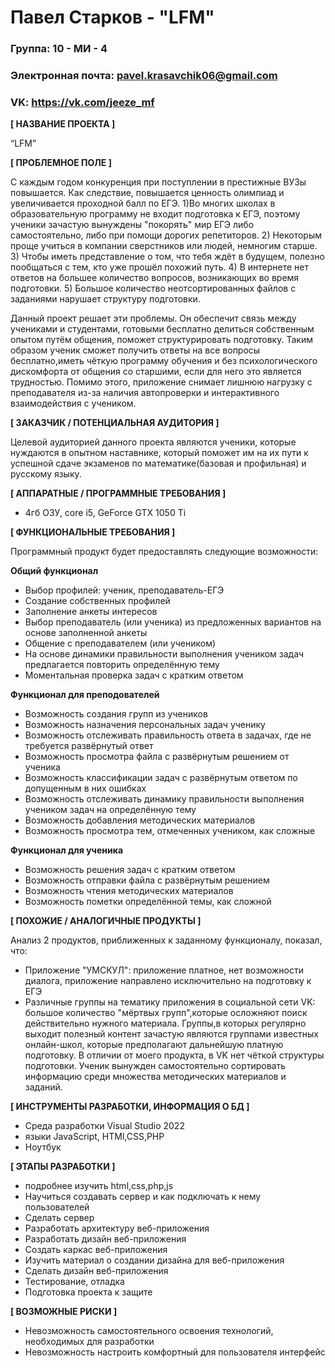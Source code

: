 # Павел Старков - "LFM"
### Группа: 10 - МИ - 4
### Электронная почта: pavel.krasavchik06@gmail.com
### VK: https://vk.com/jeeze_mf
**[ НАЗВАНИЕ ПРОЕКТА ]**

“LFM”

**[ ПРОБЛЕМНОЕ ПОЛЕ ]**

С каждым годом конкуренция при поступлении в престижные ВУЗы повышается. Как следствие, повышается ценность олимпиад и увеличивается проходной балл по ЕГЭ. 
1)Во многих школах в образовательную программу не входит подготовка к ЕГЭ, поэтому ученики зачастую вынуждены "покорять" мир ЕГЭ либо самостоятельно, либо при помощи дорогих репетиторов.
2) Некоторым проще учиться в компании сверстников или людей, немногим старше.
3) Чтобы иметь представление о том, что тебя ждёт в будущем, полезно пообщаться с тем, кто уже прошёл похожий путь.
4) В интернете нет ответов на большее количество вопросов, возникающих во время подготовки.
5) Большое количество неотсортированных файлов с заданиями нарушает структуру подготовки.

Данный проект решает эти проблемы. Он обеспечит связь между учениками и студентами, готовыми бесплатно делиться собственным опытом путём общения, поможет структурировать подготовку. Таким образом ученик сможет получить ответы на все вопросы бесплатно,иметь чёткую программу обучения и без психологического дискомфорта от общения со старшими, если для него это является трудностью. Помимо этого, приложение снимает лишнюю нагрузку с преподавателя из-за наличия автопроверки и интерактивного взаимодействия с учеником. 

**[ ЗАКАЗЧИК / ПОТЕНЦИАЛЬНАЯ АУДИТОРИЯ ]**

Целевой аудиторией данного проекта являются ученики, которые нуждаются в опытном наставнике, который поможет им на их пути к успешной сдаче экзаменов по математике(базовая и профильная) и русскому языку.

**[ АППАРАТНЫЕ / ПРОГРАММНЫЕ ТРЕБОВАНИЯ ]** 

* 4гб ОЗУ, core i5, GeForce GTX 1050 Ti

**[ ФУНКЦИОНАЛЬНЫЕ ТРЕБОВАНИЯ ]**

Программный продукт будет предоставлять следующие возможности:

**Общий функционал**
* Выбор профилей: ученик, преподаватель-ЕГЭ
* Создание собственных профилей
* Заполнение анкеты интересов
* Выбор преподаватель (или ученика) из предложенных вариантов на основе заполненной анкеты
* Общение с преподавателем (или учеником)
* На основе динамики правильности выполнения учеником задач предлагается повторить определённую тему
* Моментальная проверка задач с кратким ответом



**Функционал для преподователей**
* Возможность создания групп из учеников
* Возможность назначения персональных задач ученику
* Возможность отслеживать правильность ответа в задачах, где не требуется развёрнутый ответ
* Возможность просмотра файла с развёрнутым решением от ученика
* Возможность классификации задач с развёрнутым ответом по допущенным в них ошибках
* Возможность отслеживать динамику правильности выполнения учеником задач на определённую тему
* Возможность добавления методических материалов
* Возможность просмотра тем, отмеченных учеником, как сложные

**Функционал для ученика**
* Возможность решения задач с кратким ответом
* Возможность отправки файла с развёрнутым решением
* Возможность чтения методических материалов
* Возможность пометки определённой темы, как сложной

**[ ПОХОЖИЕ / АНАЛОГИЧНЫЕ ПРОДУКТЫ ]**

Анализ 2 продуктов, приближенных к заданному функционалу, показал, что:

* Приложение "УМСКУЛ": приложение платное, нет возможности диалога, приложение направлено исключительно на подготовку к ЕГЭ
* Различные группы на тематику приложения в социальной сети VK: большое количество "мёртвых групп",которые осложняют поиск действительно нужного материала. Группы,в которых регулярно выходит полезный контент зачастую являются группами известных онлайн-школ, которые предполагают дальнейшую платную подготовку. В отличии от моего продукта, в VK нет чёткой структуры подготовки. Ученик вынужден самостоятельно сортировать информацию среди множества методических материалов и заданий.  

**[ ИНСТРУМЕНТЫ РАЗРАБОТКИ, ИНФОРМАЦИЯ О БД ]**
* Среда разработки Visual Studio 2022
* языки JavaScript, HTMl,CSS,PHP
* Ноутбук

**[ ЭТАПЫ РАЗРАБОТКИ ]**
* подробнее изучить html,css,php,js
* Научиться создавать сервер и как подключать к нему пользователей
* Сделать сервер
* Разработать архитектуру веб-приложения
* Разработать дизайн веб-приложения
* Создать каркас веб-приложения
* Изучить материал о создании дизайна для веб-приложения
* Сделать дизайн веб-приложения
*	Тестирование, отладка
*	Подготовка проекта к защите

**[ ВОЗМОЖНЫЕ РИСКИ ]**

* Невозможность самостоятельного освоения технологий, необходимых для разработки
* Невозможность настроить комфортный для пользователя интерфейс


